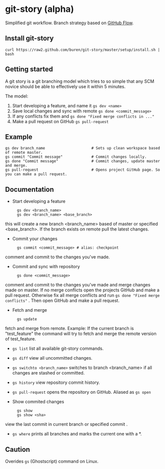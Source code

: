 # git-story (alpha)


Simplified git workflow.
Branch strategy based on [GitHub Flow](http://scottchacon.com/2011/08/31/github-flow.html).

## Install git-story

    curl https://raw2.github.com/buren/git-story/master/setup/install.sh | bash

## Getting started
A git story is a git branching model which tries to so simple that any SCM novice should be able to effectively use it within 5 minutes.

The model:

1. Start developing a feature, and name it `gs dev <name>`
2. Save local changes and sync with remote `gs done <commit_message>`
3. If any conflicts fix them and `gs done "Fixed merge conflicts in ..."`
4. Make a pull request on GitHub `gs pull-request`
 
## Example

    gs dev branch_name                     # Sets up clean workspace based of remote master.
    gs commit "Commit message"             # Commit changes locally.
    gs done "Commit message"               # Commit changes, update master and merge.
    gs pull-request                        # Opens project GitHub page. So you can make a pull request.

## Documentation

* Start developing a feature

        gs dev <branch_name>
        gs dev <branch_name> <base_branch>
this will create a new branch <branch_name> based of master or specified <base_branch>. If the branch exists on remote pull the latest changes.

* Commit your changes

        gs commit <commit_message> # alias: checkpoint
comment and commit to the changes you've made.

* Commit and sync with repository

        gs done <commit_message>
comment and commit to the changes you've made and merge changes made on master. If no merge conflicts open the projects GitHub and make a pull request. Otherwise fix all merge conflicts and run `gs done "Fixed merge conflicts"` . Then open GitHub and make a pull request.

* Fetch and merge

        gs update
fetch and merge from remote.
Example: If the current branch is "test_feature" the command will try to fetch and merge the remote version of test_feature.

* ```gs list``` list all available git-story commands.

* ```gs diff``` view all uncommitted changes.

* ```gs switchto <branch_name>``` switches to branch <branch_name> if all changes are stashed or committed.

* ```gs history``` view repository commit history.

* ```gs pull-request``` opens the repository on GitHub. Aliased as `gs open`

* Show commited changes

        gs show
        gs show <sha>
view the last commit in current branch or specified commit <sha>.

* ```gs where``` prints all branches and marks the current one with a *.

## Caution
Overides ```gs``` (Ghostscript) command on Linux.

